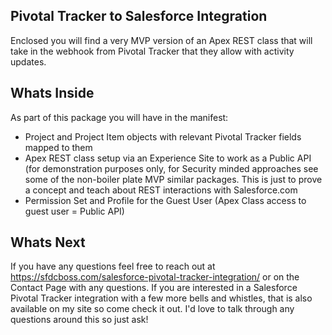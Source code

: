 ## Pivotal Tracker to Salesforce Integration
Enclosed you will find a very MVP version of an Apex REST class that will take in the webhook from Pivotal Tracker that they allow with activity updates.

## Whats Inside
As part of this package you will have in the manifest:
- Project and Project Item objects with relevant Pivotal Tracker fields mapped to them
- Apex REST class setup via an Experience Site to work as a Public API (for demonstration purposes only, for Security minded approaches see some of the non-boiler plate MVP similar packages.  This is just to prove a concept and teach about REST interactions with Salesforce.com
- Permission Set and Profile for the Guest User (Apex Class access to guest user = Public API)

## Whats Next 
If you have any questions feel free to reach out at https://sfdcboss.com/salesforce-pivotal-tracker-integration/ or on the Contact Page with any questions.  If you are interested in a Salesforce Pivotal Tracker integration with a few more bells and whistles, that is also available on my site so come check it out.  I'd love to talk through any questions around this so just ask!
